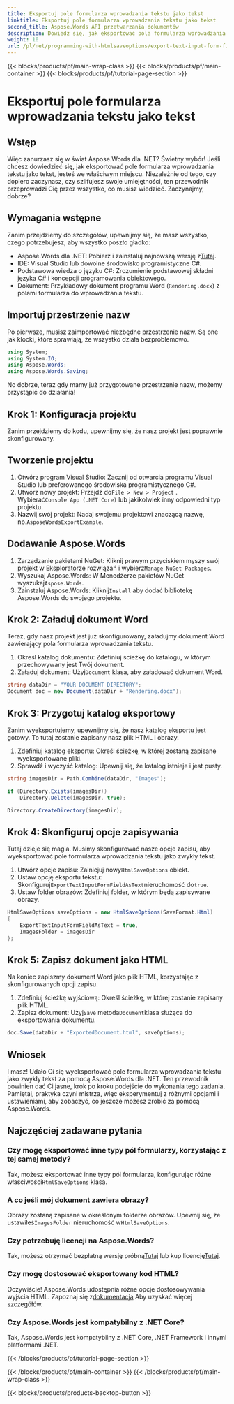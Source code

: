 ```yaml
---
title: Eksportuj pole formularza wprowadzania tekstu jako tekst
linktitle: Eksportuj pole formularza wprowadzania tekstu jako tekst
second_title: Aspose.Words API przetwarzania dokumentów
description: Dowiedz się, jak eksportować pola formularza wprowadzania tekstu jako zwykły tekst za pomocą Aspose.Words dla platformy .NET dzięki temu kompleksowemu przewodnikowi krok po kroku.
weight: 10
url: /pl/net/programming-with-htmlsaveoptions/export-text-input-form-field-as-text/
---
```


{{< blocks/products/pf/main-wrap-class >}}
{{< blocks/products/pf/main-container >}}
{{< blocks/products/pf/tutorial-page-section >}}

# Eksportuj pole formularza wprowadzania tekstu jako tekst

## Wstęp

Więc zanurzasz się w świat Aspose.Words dla .NET? Świetny wybór! Jeśli chcesz dowiedzieć się, jak eksportować pole formularza wprowadzania tekstu jako tekst, jesteś we właściwym miejscu. Niezależnie od tego, czy dopiero zaczynasz, czy szlifujesz swoje umiejętności, ten przewodnik przeprowadzi Cię przez wszystko, co musisz wiedzieć. Zaczynajmy, dobrze?

## Wymagania wstępne

Zanim przejdziemy do szczegółów, upewnijmy się, że masz wszystko, czego potrzebujesz, aby wszystko poszło gładko:

-  Aspose.Words dla .NET: Pobierz i zainstaluj najnowszą wersję z[Tutaj](https://releases.aspose.com/words/net/).
- IDE: Visual Studio lub dowolne środowisko programistyczne C#.
- Podstawowa wiedza o języku C#: Zrozumienie podstawowej składni języka C# i koncepcji programowania obiektowego.
- Dokument: Przykładowy dokument programu Word (`Rendering.docx`) z polami formularza do wprowadzania tekstu.

## Importuj przestrzenie nazw

Po pierwsze, musisz zaimportować niezbędne przestrzenie nazw. Są one jak klocki, które sprawiają, że wszystko działa bezproblemowo.

```csharp
using System;
using System.IO;
using Aspose.Words;
using Aspose.Words.Saving;
```

No dobrze, teraz gdy mamy już przygotowane przestrzenie nazw, możemy przystąpić do działania!

## Krok 1: Konfiguracja projektu

Zanim przejdziemy do kodu, upewnijmy się, że nasz projekt jest poprawnie skonfigurowany.

## Tworzenie projektu

1. Otwórz program Visual Studio: Zacznij od otwarcia programu Visual Studio lub preferowanego środowiska programistycznego C#.
2.  Utwórz nowy projekt: Przejdź do`File > New > Project` . Wybierać`Console App (.NET Core)` lub jakikolwiek inny odpowiedni typ projektu.
3.  Nazwij swój projekt: Nadaj swojemu projektowi znaczącą nazwę, np.`AsposeWordsExportExample`.

## Dodawanie Aspose.Words

1.  Zarządzanie pakietami NuGet: Kliknij prawym przyciskiem myszy swój projekt w Eksploratorze rozwiązań i wybierz`Manage NuGet Packages`.
2.  Wyszukaj Aspose.Words: W Menedżerze pakietów NuGet wyszukaj`Aspose.Words`.
3.  Zainstaluj Aspose.Words: Kliknij`Install` aby dodać bibliotekę Aspose.Words do swojego projektu.

## Krok 2: Załaduj dokument Word

Teraz, gdy nasz projekt jest już skonfigurowany, załadujmy dokument Word zawierający pola formularza wprowadzania tekstu.

1. Określ katalog dokumentu: Zdefiniuj ścieżkę do katalogu, w którym przechowywany jest Twój dokument.
2.  Załaduj dokument: Użyj`Document` klasa, aby załadować dokument Word.

```csharp
string dataDir = "YOUR DOCUMENT DIRECTORY";
Document doc = new Document(dataDir + "Rendering.docx");
```

## Krok 3: Przygotuj katalog eksportowy

Zanim wyeksportujemy, upewnijmy się, że nasz katalog eksportu jest gotowy. To tutaj zostanie zapisany nasz plik HTML i obrazy.

1. Zdefiniuj katalog eksportu: Określ ścieżkę, w której zostaną zapisane wyeksportowane pliki.
2. Sprawdź i wyczyść katalog: Upewnij się, że katalog istnieje i jest pusty.

```csharp
string imagesDir = Path.Combine(dataDir, "Images");

if (Directory.Exists(imagesDir))
    Directory.Delete(imagesDir, true);

Directory.CreateDirectory(imagesDir);
```

## Krok 4: Skonfiguruj opcje zapisywania

Tutaj dzieje się magia. Musimy skonfigurować nasze opcje zapisu, aby wyeksportować pole formularza wprowadzania tekstu jako zwykły tekst.

1.  Utwórz opcje zapisu: Zainicjuj nowy`HtmlSaveOptions` obiekt.
2.  Ustaw opcję eksportu tekstu: Skonfiguruj`ExportTextInputFormFieldAsText`nieruchomość do`true`.
3. Ustaw folder obrazów: Zdefiniuj folder, w którym będą zapisywane obrazy.

```csharp
HtmlSaveOptions saveOptions = new HtmlSaveOptions(SaveFormat.Html)
{
    ExportTextInputFormFieldAsText = true,
    ImagesFolder = imagesDir
};
```

## Krok 5: Zapisz dokument jako HTML

Na koniec zapiszmy dokument Word jako plik HTML, korzystając z skonfigurowanych opcji zapisu.

1. Zdefiniuj ścieżkę wyjściową: Określ ścieżkę, w której zostanie zapisany plik HTML.
2.  Zapisz dokument: Użyj`Save` metoda`Document`klasa służąca do eksportowania dokumentu.

```csharp
doc.Save(dataDir + "ExportedDocument.html", saveOptions);
```

## Wniosek

I masz! Udało Ci się wyeksportować pole formularza wprowadzania tekstu jako zwykły tekst za pomocą Aspose.Words dla .NET. Ten przewodnik powinien dać Ci jasne, krok po kroku podejście do wykonania tego zadania. Pamiętaj, praktyka czyni mistrza, więc eksperymentuj z różnymi opcjami i ustawieniami, aby zobaczyć, co jeszcze możesz zrobić za pomocą Aspose.Words.

## Najczęściej zadawane pytania

### Czy mogę eksportować inne typy pól formularzy, korzystając z tej samej metody?

 Tak, możesz eksportować inne typy pól formularza, konfigurując różne właściwości`HtmlSaveOptions` klasa.

### A co jeśli mój dokument zawiera obrazy?

 Obrazy zostaną zapisane w określonym folderze obrazów. Upewnij się, że ustawiłeś`ImagesFolder` nieruchomość w`HtmlSaveOptions`.

### Czy potrzebuję licencji na Aspose.Words?

 Tak, możesz otrzymać bezpłatną wersję próbną[Tutaj](https://releases.aspose.com/) lub kup licencję[Tutaj](https://purchase.aspose.com/buy).

### Czy mogę dostosować eksportowany kod HTML?

 Oczywiście! Aspose.Words udostępnia różne opcje dostosowywania wyjścia HTML. Zapoznaj się z[dokumentacja](https://reference.aspose.com/words/net/) Aby uzyskać więcej szczegółów.

### Czy Aspose.Words jest kompatybilny z .NET Core?

Tak, Aspose.Words jest kompatybilny z .NET Core, .NET Framework i innymi platformami .NET.

{{< /blocks/products/pf/tutorial-page-section >}}

{{< /blocks/products/pf/main-container >}}
{{< /blocks/products/pf/main-wrap-class >}}

{{< blocks/products/products-backtop-button >}}
